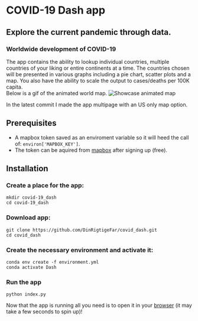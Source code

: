 # COVID-19 Dash app
## Explore the current pandemic through data.

### Worldwide development of COVID-19
The app contains the ability to lookup individual countries, multiple countries of your liking or entire continents at a time. The countries chosen will be presented in various graphs including a pie chart, scatter plots and a map. You also have the ability to scale the output to cases/deaths per 100K capita.<br>
Below is a gif of the animated world map.
![Showcase animated map](demo/demo.gif)

In the latest commit I made the app multipage with an US only map option.

## Prerequisites
* A mapbox token saved as an enviroment variable so it will heed the call of: `environ['MAPBOX_KEY']`.
* The token can be aquired from [mapbox](https://www.mapbox.com) after signing up (free).

## Installation

### Create a place for the app:
````
mkdir covid-19_dash
cd covid-19_dash
````
### Download app:
````
git clone https://github.com/DinRigtigeFar/covid_dash.git
cd covid_dash
````
### Create the necessary environment and activate it:
````
conda env create -f environment.yml
conda activate Dash
````
### Run the app
````
python index.py
````
Now that the app is running all you need is to open it in your [browser](http://127.0.0.1:8050/) (it may take a few seconds to spin up)!